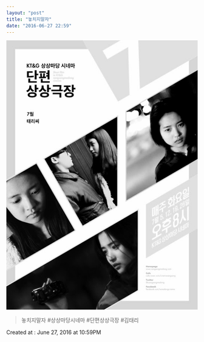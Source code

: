 ```yaml
---
layout: "post"
title: "놓치지말자"
date: "2016-06-27 22:59"
---
```


![Images](/media/2016/06/IMG_8702.JPG)

> 놓치지말자 #상상마당시네마 #단편상상극장 #김태리

Created at : June 27, 2016 at 10:59PM
